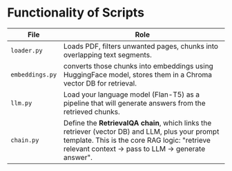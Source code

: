 # Functionality of Scripts 

| File            | Role                                                                                                                                                                                                 |
| --------------- | ---------------------------------------------------------------------------------------------------------------------------------------------------------------------------------------------------- |
| `loader.py`     | Loads PDF, filters unwanted pages, chunks into overlapping text segments.                                                                                           |
| `embeddings.py` |converts those chunks into embeddings using HuggingFace model, stores them in a Chroma vector DB for retrieval.                              |
| `llm.py`        | Load your language model (Flan-T5) as a pipeline that will generate answers from the retrieved chunks.                                                                                               |
| `chain.py`      | Define the **RetrievalQA chain**, which links the retriever (vector DB) and LLM, plus your prompt template. This is the core RAG logic: "retrieve relevant context → pass to LLM → generate answer". |
